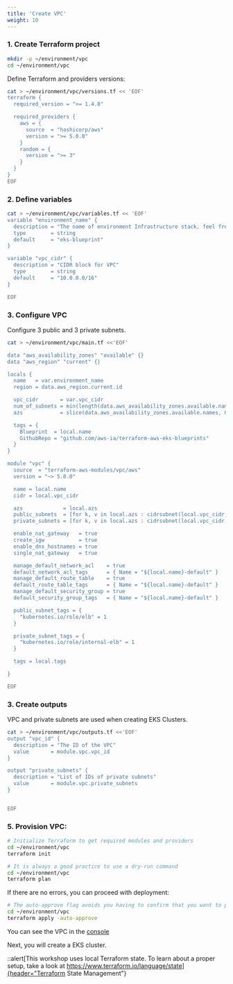 ```yaml
---
title: 'Create VPC'
weight: 10
---
```


### 1. Create Terraform project

```bash
mkdir -p ~/environment/vpc
cd ~/environment/vpc
```

Define Terraform and providers versions:

```bash
cat > ~/environment/vpc/versions.tf << 'EOF'
terraform {
  required_version = ">= 1.4.0"

  required_providers {
    aws = {
      source  = "hashicorp/aws"
      version = ">= 5.0.0"
    }
    random = {
      version = ">= 3"
    }
  }
}
EOF
```

### 2. Define variables

```bash
cat > ~/environment/vpc/variables.tf << 'EOF'
variable "environment_name" {
  description = "The name of environment Infrastructure stack, feel free to rename it. Used for cluster and VPC names."
  type        = string
  default     = "eks-blueprint"
}

variable "vpc_cidr" {
  description = "CIDR block for VPC"
  type        = string
  default     = "10.0.0.0/16"
}

EOF
```

### 3. Configure VPC 

Configure 3 public and 3 private subnets.

```bash
cat > ~/environment/vpc/main.tf <<'EOF'

data "aws_availability_zones" "available" {}
data "aws_region" "current" {}

locals {
  name   = var.environment_name
  region = data.aws_region.current.id

  vpc_cidr       = var.vpc_cidr
  num_of_subnets = min(length(data.aws_availability_zones.available.names), 3)
  azs            = slice(data.aws_availability_zones.available.names, 0, local.num_of_subnets)

  tags = {
    Blueprint  = local.name
    GithubRepo = "github.com/aws-ia/terraform-aws-eks-blueprints"
  }
}

module "vpc" {
  source  = "terraform-aws-modules/vpc/aws"
  version = "~> 5.0.0"

  name = local.name
  cidr = local.vpc_cidr

  azs             = local.azs
  public_subnets  = [for k, v in local.azs : cidrsubnet(local.vpc_cidr, 6, k)]
  private_subnets = [for k, v in local.azs : cidrsubnet(local.vpc_cidr, 6, k + 10)]

  enable_nat_gateway   = true
  create_igw           = true
  enable_dns_hostnames = true
  single_nat_gateway   = true

  manage_default_network_acl    = true
  default_network_acl_tags      = { Name = "${local.name}-default" }
  manage_default_route_table    = true
  default_route_table_tags      = { Name = "${local.name}-default" }
  manage_default_security_group = true
  default_security_group_tags   = { Name = "${local.name}-default" }

  public_subnet_tags = {
    "kubernetes.io/role/elb" = 1
  }

  private_subnet_tags = {
    "kubernetes.io/role/internal-elb" = 1
  }

  tags = local.tags

}

EOF
```

### 3. Create outputs

VPC and private subnets are used when creating EKS Clusters.

```bash
cat > ~/environment/vpc/outputs.tf <<'EOF'
output "vpc_id" {
  description = "The ID of the VPC"
  value       = module.vpc.vpc_id
}

output "private_subnets" {
  description = "List of IDs of private subnets"
  value       = module.vpc.private_subnets
}


EOF
```

### 5. Provision VPC:

```bash
# Initialize Terraform to get required modules and providers
cd ~/environment/vpc
terraform init
```

<!--::::expand{header="View Terraform Output:"}-->
<!--:::code{showCopyAction=false language=hcl}-->
<!--Initializing modules...-->
<!--Downloading registry.terraform.io/terraform-aws-modules/vpc/aws 3.14.0 for vpc...-->
<!--- vpc in .terraform/modules/vpc-->

<!--Initializing the backend...-->

<!--Initializing provider plugins...-->
<!--- Finding gavinbunney/kubectl versions matching ">= 1.14.0"...-->
<!--- Finding hashicorp/aws versions matching ">= 3.63.0, >= 3.72.0"...-->
<!--- Finding hashicorp/kubernetes versions matching ">= 2.10.0"...-->
<!--- Finding hashicorp/helm versions matching ">= 2.4.1"...-->
<!--- Installing gavinbunney/kubectl v1.14.0...-->
<!--- Installed gavinbunney/kubectl v1.14.0 (self-signed, key ID AD64217B5ADD572F)-->
<!--- Installing hashicorp/aws v4.16.0...-->
<!--- Installed hashicorp/aws v4.16.0 (signed by HashiCorp)-->
<!--- Installing hashicorp/kubernetes v2.11.0...-->
<!--- Installed hashicorp/kubernetes v2.11.0 (signed by HashiCorp)-->
<!--- Installing hashicorp/helm v2.5.1...-->
<!--- Installed hashicorp/helm v2.5.1 (signed by HashiCorp)-->

<!--Partner and community providers are signed by their developers.-->
<!--If you'd like to know more about provider signing, you can read about it here:-->
<!--https://www.terraform.io/docs/cli/plugins/signing.html-->

<!--Terraform has created a lock file .terraform.lock.hcl to record the provider-->
<!--selections it made above. Include this file in your version control repository-->
<!--so that Terraform can guarantee to make the same selections by default when-->
<!--you run "terraform init" in the future.-->

<!--Terraform has been successfully initialized!-->

<!--You may now begin working with Terraform. Try running "terraform plan" to see-->
<!--any changes that are required for your infrastructure. All Terraform commands-->
<!--should now work.-->

<!--If you ever set or change modules or backend configuration for Terraform,-->
<!--rerun this command to reinitialize your working directory. If you forget, other-->
<!--commands will detect it and remind you to do so if necessary.-->
<!--:::-->
<!--::::-->

```bash
# It is always a good practice to use a dry-run command
cd ~/environment/vpc
terraform plan
```

If there are no errors, you can proceed with deployment:
```bash
# The auto-approve flag avoids you having to confirm that you want to provision resources.
cd ~/environment/vpc
terraform apply -auto-approve
```

You can see the VPC in the [console](https://console.aws.amazon.com/vpc/home?#vpcs:tag:Name=eks-blueprint)

Next, you will create a EKS cluster.

::alert[This workshop uses local Terraform state. To learn about a proper setup, take a look at https://www.terraform.io/language/state]{header="Terraform State Management"}
